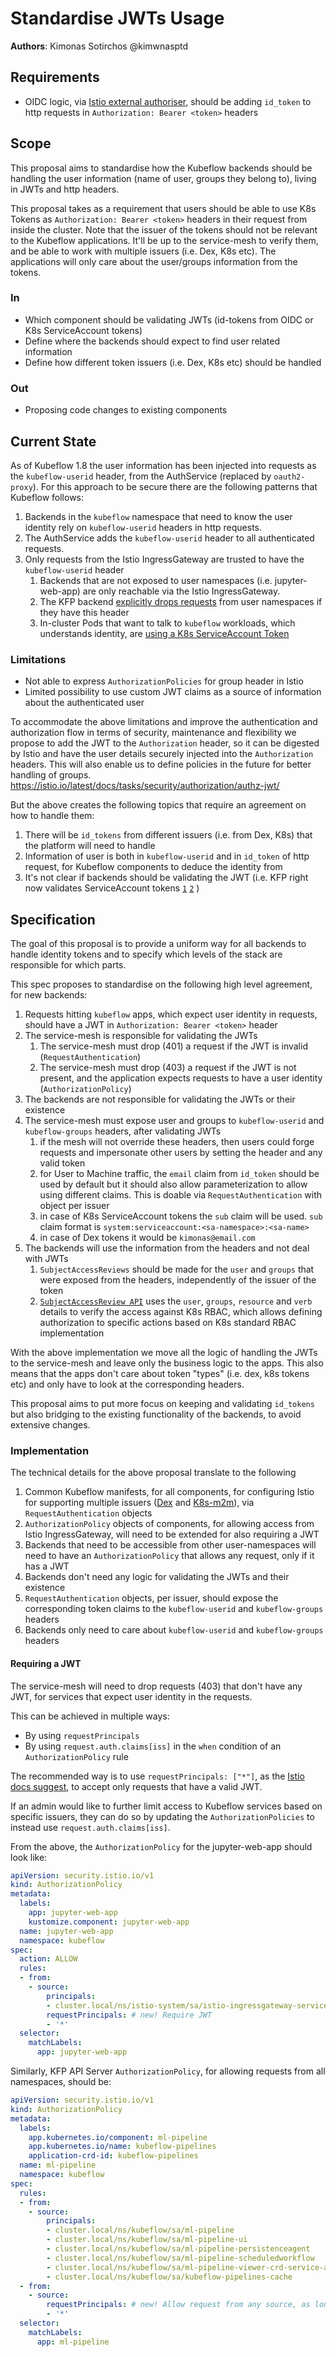 # Standardise JWTs Usage

**Authors**: Kimonas Sotirchos @kimwnasptd

## Requirements
- OIDC logic, via [Istio external authoriser](https://istio.io/latest/docs/tasks/security/authorization/authz-custom/), should be adding `id_token` to http requests in `Authorization: Bearer <token>` headers
## Scope
This proposal aims to standardise how the Kubeflow backends should be handling the user information (name of user, groups they belong to), living in JWTs and http headers.

This proposal takes as a requirement that users should be able to use K8s Tokens as `Authorization: Bearer <token>` headers in their request from inside the cluster. Note that the issuer of the tokens should not be relevant to the Kubeflow applications. It'll be up to the service-mesh to verify them, and be able to work with multiple issuers (i.e. Dex, K8s etc). The applications will only care about the user/groups information from the tokens.
### In
- Which component should be validating JWTs (id-tokens from OIDC or K8s ServiceAccount tokens)
- Define where the backends should expect to find user related information
- Define how different token issuers (i.e. Dex, K8s etc) should be handled
### Out
- Proposing code changes to existing components
## Current State
As of Kubeflow 1.8 the user information has been injected into requests as the `kubeflow-userid` header, from the AuthService (replaced by `oauth2-proxy`). For this approach to be secure there are the following patterns that Kubeflow follows:
1. Backends in the `kubeflow` namespace that need to know the user identity rely on `kubeflow-userid` headers in http requests.
2. The AuthService adds the `kubeflow-userid` header to all authenticated requests.
3. Only requests from the Istio IngressGateway are trusted to have the `kubeflow-userid` header
    1. Backends that are not exposed to user namespaces (i.e. jupyter-web-app) are only reachable via the Istio IngressGateway.
    2. The KFP backend [explicitly drops requests](https://github.com/kubeflow/manifests/blob/96ce068e16b2a707464471bddc0d2a58e403d1fc/apps/pipeline/upstream/base/installs/multi-user/istio-authorization-config.yaml#L37) from user namespaces if they have this header
    3. In-cluster Pods that want to talk to `kubeflow` workloads, which understands identity, are [using a K8s ServiceAccount Token](https://www.kubeflow.org/docs/components/pipelines/v1/sdk/connect-api/#full-kubeflow-subfrom-inside-clustersub)
### Limitations
- Not able to express `AuthorizationPolicies` for group header in Istio
- Limited possibility to use custom JWT claims as a source of information about the authenticated user

To accommodate the above limitations and improve the authentication and authorization flow in terms of security, maintenance and flexibility
we propose to add the JWT to the `Authorization` header, so it can be digested by Istio and have the user details securely
injected into the `Authorization` headers. This will also enable us to define policies in the future for better handling of groups.
https://istio.io/latest/docs/tasks/security/authorization/authz-jwt/

But the above creates the following topics that require an agreement on how to handle them:
1. There will be `id_tokens` from different issuers (i.e. from Dex, K8s) that the platform will need to handle
2. Information of user is both in `kubeflow-userid` and in `id_token` of http request, for Kubeflow components to deduce the identity from
3. It's not clear if backends should be validating the JWT (i.e. KFP right now validates ServiceAccount tokens [`1`](https://github.com/kubeflow/pipelines/blob/2.2.0/backend/src/apiserver/auth/authenticator_token_review.go#L47-L58) [`2`](https://github.com/kubeflow/pipelines/blob/2.2.0/backend/src/apiserver/resource/resource_manager.go#L1698-L1699) )

## Specification
The goal of this proposal is to provide a uniform way for all backends to handle identity tokens and to specify
which levels of the stack are responsible for which parts.

This spec proposes to standardise on the following high level agreement, for new backends:
1. Requests hitting `kubeflow` apps, which expect user identity in requests, should have a JWT in `Authorization: Bearer <token>` header
2. The service-mesh is responsible for validating the JWTs
    1. The service-mesh must drop (401) a request if the JWT is invalid (`RequestAuthentication`)
    2. The service-mesh must drop (403) a request if the JWT is not present, and the application expects requests to have a user identity (`AuthorizationPolicy`)
3. The backends are not responsible for validating the JWTs or their existence
4. The service-mesh must expose user and groups to `kubeflow-userid` and `kubeflow-groups` headers, after validating JWTs
    1. if the mesh will not override these headers, then users could forge requests and impersonate other users by setting the header and any valid token
    1. for User to Machine traffic, the `email` claim from `id_token` should be used by default but it should also allow parameterization to allow using different claims. This is doable via `RequestAuthentication` with object per issuer
    2. in case of K8s ServiceAccount tokens the `sub` claim will be used. `sub` claim format is `system:serviceaccount:<sa-namespace>:<sa-name>`
    3. in case of Dex tokens it would be `kimonas@email.com`
5. The backends will use the information from the headers and not deal with JWTs
    1. `SubjectAccessReviews` should be made for the `user` and `groups` that were exposed from the headers, independently of the issuer of the token
    2. [`SubjectAccessReview API`](https://kubernetes.io/docs/reference/kubernetes-api/authorization-resources/subject-access-review-v1/) uses the `user`,
       `groups`, `resource` and `verb` details to verify the access against K8s RBAC, which allows defining authorization to specific actions based on
       K8s standard RBAC implementation

With the above implementation we move all the logic of handling the JWTs to the service-mesh and leave only the business logic to the apps. This also means that the apps don't care about token "types" (i.e. dex, k8s tokens etc) and only have to look at the corresponding headers.

This proposal aims to put more focus on keeping and validating `id_tokens` but also bridging to the existing functionality of the backends, to avoid extensive changes.
### Implementation
The technical details for the above proposal translate to the following
1. Common Kubeflow manifests, for all components, for configuring Istio for supporting multiple issuers ([Dex](https://github.com/kubeflow/manifests/blob/v1.9-branch/common/oidc-client/oauth2-proxy/components/istio-external-auth/requestauthentication.dex-jwt.yaml) and [K8s-m2m](https://github.com/kubeflow/manifests/blob/v1.9-branch/common/oidc-client/oauth2-proxy/components/istio-m2m/requestauthentication.yaml)), via `RequestAuthentication` objects
2. `AuthorizationPolicy` objects of components, for allowing access from Istio IngressGateway, will need to be extended for also requiring a JWT
3. Backends that need to be accessible from other user-namespaces will need to have an `AuthorizationPolicy` that allows any request, only if it has a JWT
4. Backends don't need any logic for validating the JWTs and their existence
6. `RequestAuthentication` objects, per issuer, should expose the corresponding token claims to the `kubeflow-userid` and `kubeflow-groups` headers
7. Backends only need to care about `kubeflow-userid` and `kubeflow-groups` headers
#### Requiring a JWT
The service-mesh will need to drop requests (403) that don't have any JWT, for services that expect user identity in the requests.

This can be achieved in multiple ways:
- By using `requestPrincipals`
- By using `request.auth.claims[iss]` in the `when` condition of an `AuthorizationPolicy` rule

The recommended way is to use `requestPrincipals: ["*"]`, as the [Istio docs suggest](https://istio.io/latest/docs/tasks/security/authorization/authz-jwt/), to accept only requests that have a valid JWT.

If an admin would like to further limit access to Kubeflow services based on specific issuers, they can do so by updating the `AuthorizationPolicies`
to instead use `request.auth.claims[iss]`.

From the above, the `AuthorizationPolicy` for the jupyter-web-app should look like:
```yaml
apiVersion: security.istio.io/v1
kind: AuthorizationPolicy
metadata:
  labels:
    app: jupyter-web-app
    kustomize.component: jupyter-web-app
  name: jupyter-web-app
  namespace: kubeflow
spec:
  action: ALLOW
  rules:
  - from:
    - source:
        principals:
        - cluster.local/ns/istio-system/sa/istio-ingressgateway-service-account
        requestPrincipals: # new! Require JWT
        - '*'
  selector:
    matchLabels:
      app: jupyter-web-app
```

Similarly, KFP API Server `AuthorizationPolicy`, for allowing requests from all namespaces, should be:
```yaml
apiVersion: security.istio.io/v1
kind: AuthorizationPolicy
metadata:
  labels:
    app.kubernetes.io/component: ml-pipeline
    app.kubernetes.io/name: kubeflow-pipelines
    application-crd-id: kubeflow-pipelines
  name: ml-pipeline
  namespace: kubeflow
spec:
  rules:
  - from:
    - source:
        principals:
        - cluster.local/ns/kubeflow/sa/ml-pipeline
        - cluster.local/ns/kubeflow/sa/ml-pipeline-ui
        - cluster.local/ns/kubeflow/sa/ml-pipeline-persistenceagent
        - cluster.local/ns/kubeflow/sa/ml-pipeline-scheduledworkflow
        - cluster.local/ns/kubeflow/sa/ml-pipeline-viewer-crd-service-account
        - cluster.local/ns/kubeflow/sa/kubeflow-pipelines-cache
  - from:
    - source:
        requestPrincipals: # new! Allow request from any source, as long as it has JWT
        - '*'
  selector:
    matchLabels:
      app: ml-pipeline
```
